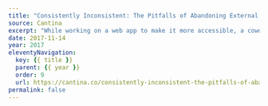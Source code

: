```yaml
---
title: "Consistently Inconsistent: The Pitfalls of Abandoning External Consistency"
source: Cantina
excerpt: "While working on a web app to make it more accessible, a coworker received an interesting request from the client’s QA department"
date: 2017-11-14
year: 2017
eleventyNavigation:
  key: {{ title }}
  parent: {{ year }}
  order: 9
  url: https://cantina.co/consistently-inconsistent-the-pitfalls-of-abandoning-external-consistency/
permalink: false
---
```

